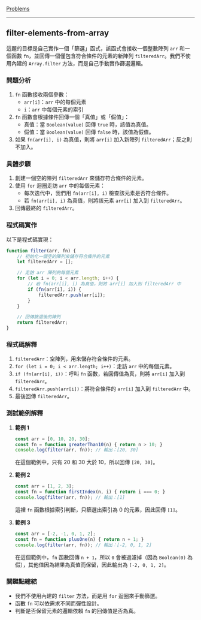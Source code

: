 [Problems](https://leetcode.com/problems/filter-elements-from-array/description/?envType=study-plan-v2&envId=30-days-of-javascript)


---
##  filter-elements-from-array


這題的目標是自己實作一個「篩選」函式，該函式會接收一個整數陣列 `arr` 和一個函數 `fn`，並回傳一個僅包含符合條件的元素的新陣列 `filteredArr`。我們不使用內建的 `Array.filter` 方法，而是自己手動實作篩選邏輯。

### 問題分析

1. `fn` 函數接收兩個參數：
   - `arr[i]`：`arr` 中的每個元素
   - `i`：`arr` 中每個元素的索引
2. `fn` 函數會根據條件回傳一個「真值」或「假值」：
   - 真值：當 `Boolean(value)` 回傳 `true` 時，該值為真值。
   - 假值：當 `Boolean(value)` 回傳 `false` 時，該值為假值。
3. 如果 `fn(arr[i], i)` 為真值，則將 `arr[i]` 加入新陣列 `filteredArr`；反之則不加入。

### 具體步驟

1. 創建一個空的陣列 `filteredArr` 來儲存符合條件的元素。
2. 使用 `for` 迴圈走訪 `arr` 中的每個元素：
   - 每次迭代中，我們用 `fn(arr[i], i)` 檢查該元素是否符合條件。
   - 若 `fn(arr[i], i)` 為真值，則將該元素 `arr[i]` 加入到 `filteredArr`。
3. 回傳最終的 `filteredArr`。

### 程式碼實作

以下是程式碼實現：

```javascript
function filter(arr, fn) {
    // 初始化一個空的陣列來儲存符合條件的元素
    let filteredArr = [];

    // 走訪 arr 陣列的每個元素
    for (let i = 0; i < arr.length; i++) {
        // 若 fn(arr[i], i) 為真值，則將 arr[i] 加入到 filteredArr 中
        if (fn(arr[i], i)) {
            filteredArr.push(arr[i]);
        }
    }

    // 回傳篩選後的陣列
    return filteredArr;
}
```

### 程式碼解釋

1. `filteredArr`：空陣列，用來儲存符合條件的元素。
2. `for (let i = 0; i < arr.length; i++)`：走訪 `arr` 中的每個元素。
3. `if (fn(arr[i], i))`：呼叫 `fn` 函數，若回傳值為真，則將 `arr[i]` 加入到 `filteredArr`。
4. `filteredArr.push(arr[i])`：將符合條件的 `arr[i]` 加入到 `filteredArr` 中。
5. 最後回傳 `filteredArr`。

### 測試範例解釋

1. **範例 1**
   ```javascript
   const arr = [0, 10, 20, 30];
   const fn = function greaterThan10(n) { return n > 10; }
   console.log(filter(arr, fn)); // 輸出：[20, 30]
   ```
   在這個範例中，只有 20 和 30 大於 10，所以回傳 `[20, 30]`。

2. **範例 2**
   ```javascript
   const arr = [1, 2, 3];
   const fn = function firstIndex(n, i) { return i === 0; }
   console.log(filter(arr, fn)); // 輸出：[1]
   ```
   這裡 `fn` 函數根據索引判斷，只篩選出索引為 0 的元素，因此回傳 `[1]`。

3. **範例 3**
   ```javascript
   const arr = [-2, -1, 0, 1, 2];
   const fn = function plusOne(n) { return n + 1; }
   console.log(filter(arr, fn)); // 輸出：[-2, 0, 1, 2]
   ```
   在這個範例中，`fn` 函數回傳 `n + 1`，所以 `0` 會被過濾掉（因為 `Boolean(0)` 為假），其他值因為結果為真值而保留，因此輸出為 `[-2, 0, 1, 2]`。

### 關鍵點總結

- 我們不使用內建的 `filter` 方法，而是用 `for` 迴圈來手動篩選。
- 函數 `fn` 可以依需求不同而彈性設計。
- 判斷是否保留元素的邏輯依賴 `fn` 的回傳值是否為真。